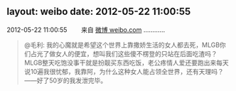 layout: weibo
date: 2012-05-22 11:00:55
---
<meta name="referrer" content="no-referrer" />

2012-05-22 11:00:55  &nbsp;&nbsp;&nbsp;&nbsp;&nbsp;&nbsp; 来自 <a href="http://weibo.com/" rel="nofollow">微博 weibo.com</a>
…………
>  @毛利: 我的心魔就是希望这个世界上靠撒娇生活的女人都去死，MLGB你们占光了做女人的便宜，想叫我们这些傻不楞登的只站在后面吃渣吗？MLGB整天吃饱没事干就是扮靓买东西吃饭，老公疼情人爱还要跑出来每天说10遍我很忧郁，我靠阿，为什么这种女人能占领全世界，还有天理吗？——好了50岁的我发泄完毕。 ​​​
